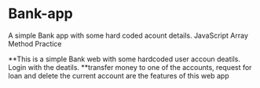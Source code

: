 # Bank-app
A simple Bank app with some hard coded acount details. JavaScript Array Method Practice

**This is a simple Bank web with some hardcoded user accoun deatils. Login with the deatils.
**transfer money to one of the accounts, request for loan and delete the current account are the features of this web app

